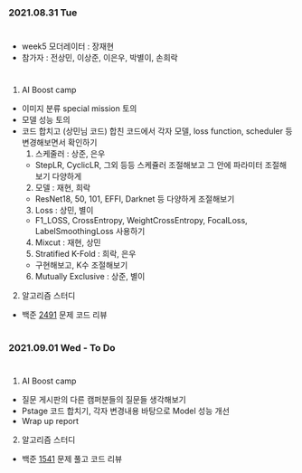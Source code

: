 ### 2021.08.31 Tue

#
- week5 모더레이터 : 장재현
- 참가자 : 전상민, 이상준, 이은우, 박별이, 손희락
#
1. AI Boost camp
- 이미지 분류 special mission 토의
- 모델 성능 토의
- 코드 합치고 (상민님 코드) 합친 코드에서 각자 모델, loss function, scheduler 등 변경해보면서 확인하기
  1. 스케줄러 : 상준, 은우
   - StepLR, CyclicLR, 그외 등등 스케쥴러 조절해보고 그 안에 파라미터 조절해보기 다양하게
  2. 모델 : 재현, 희락
    - ResNet18, 50, 101, EFFI, Darknet 등 다양하게 조절해보기
  3. Loss : 상민, 별이
    - F1_LOSS, CrossEntropy, WeightCrossEntropy, FocalLoss, LabelSmoothingLoss 사용하기
  4. Mixcut : 재현, 상민
  5. Stratified K-Fold : 희락, 은우
    - 구현해보고, K수 조절해보기
  6. Mutually Exclusive : 상준, 별이

2. 알고리즘 스터디
- 백준 [2491](https://www.acmicpc.net/problem/2491) 문제 코드 리뷰

  
#
### 2021.09.01 Wed - To Do 
#
1. AI Boost camp
- 질문 게시판의 다른 캠퍼분들의 질문들 생각해보기
- Pstage 코드 합치기, 각자 변경내용 바탕으로 Model 성능 개선
- Wrap up report

  
2. 알고리즘 스터디
- 백준  [1541](https://www.acmicpc.net/problem/1541) 문제 풀고 코드 리뷰
